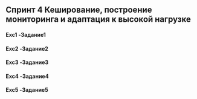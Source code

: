 ## Спринт 4 Кеширование, построение мониторинга и адаптация к высокой нагрузке

#### Exc1 -Задание1
#### Exc2 -Задание2
#### Exc3 -Задание3
#### Exc4 -Задание4
#### Exc5 -Задание5